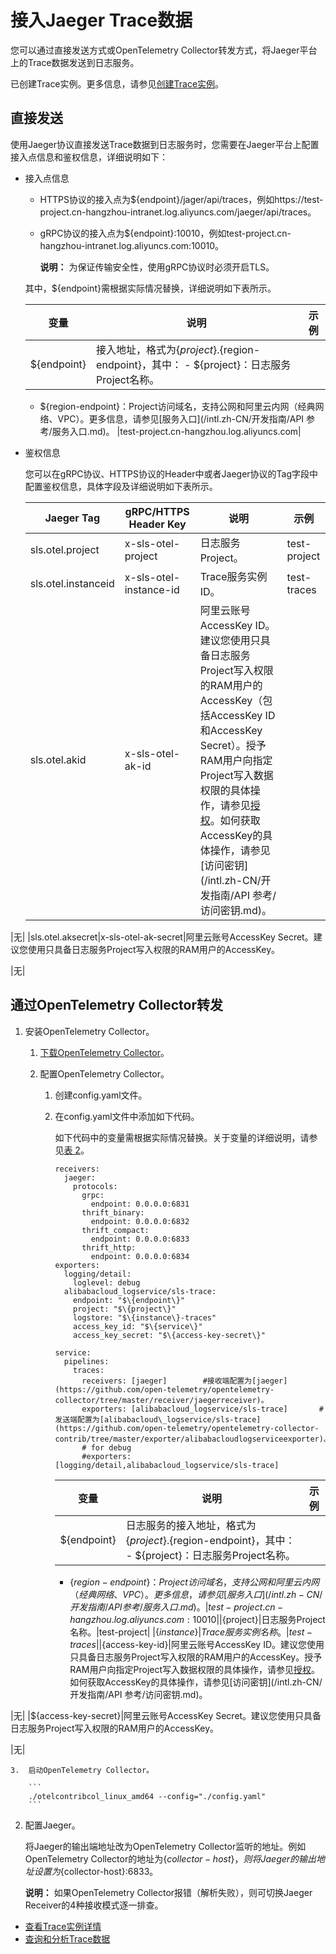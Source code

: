 # 接入Jaeger Trace数据

您可以通过直接发送方式或OpenTelemetry Collector转发方式，将Jaeger平台上的Trace数据发送到日志服务。

已创建Trace实例。更多信息，请参见[创建Trace实例]()。

## 直接发送

使用Jaeger协议直接发送Trace数据到日志服务时，您需要在Jaeger平台上配置接入点信息和鉴权信息，详细说明如下：

-   接入点信息

    -   HTTPS协议的接入点为$\{endpoint\}/jager/api/traces，例如https://test-project.cn-hangzhou-intranet.log.aliyuncs.com/jaeger/api/traces。
    -   gRPC协议的接入点为$\{endpoint\}:10010，例如test-project.cn-hangzhou-intranet.log.aliyuncs.com:10010。

        **说明：** 为保证传输安全性，使用gRPC协议时必须开启TLS。

    其中，$\{endpoint\}需根据实际情况替换，详细说明如下表所示。

    |变量|说明|示例|
    |--|--|--|
    |$\{endpoint\}|接入地址，格式为$\{project\}.$\{region-endpoint\}，其中：    -   $\{project\}：日志服务Project名称。
    -   $\{region-endpoint\}：Project访问域名，支持公网和阿里云内网（经典网络、VPC）。更多信息，请参见[服务入口](/intl.zh-CN/开发指南/API 参考/服务入口.md)。
|test-project.cn-hangzhou.log.aliyuncs.com|

-   鉴权信息

    您可以在gRPC协议、HTTPS协议的Header中或者Jaeger协议的Tag字段中配置鉴权信息，具体字段及详细说明如下表所示。

    |Jaeger Tag|gRPC/HTTPS Header Key|说明|示例|
    |----------|---------------------|--|--|
    |sls.otel.project|x-sls-otel-project|日志服务Project。|test-project|
    |sls.otel.instanceid|x-sls-otel-instance-id|Trace服务实例ID。|test-traces|
    |sls.otel.akid|x-sls-otel-ak-id|阿里云账号AccessKey ID。建议您使用只具备日志服务Project写入权限的RAM用户的AccessKey（包括AccessKey ID和AccessKey Secret）。授予RAM用户向指定Project写入数据权限的具体操作，请参见[授权](/intl.zh-CN/开发指南/访问控制RAM/RAM自定义授权场景.md)。如何获取AccessKey的具体操作，请参见[访问密钥](/intl.zh-CN/开发指南/API 参考/访问密钥.md)。

|无|
    |sls.otel.aksecret|x-sls-otel-ak-secret|阿里云账号AccessKey Secret。建议您使用只具备日志服务Project写入权限的RAM用户的AccessKey。

|无|


## 通过OpenTelemetry Collector转发

1.  安装OpenTelemetry Collector。

    1.  [下载OpenTelemetry Collector](https://github.com/open-telemetry/opentelemetry-collector-contrib/releases)。

    2.  配置OpenTelemetry Collector。

        1.  创建config.yaml文件。
        2.  在config.yaml文件中添加如下代码。

            如下代码中的变量需根据实际情况替换。关于变量的详细说明，请参见[表 2](#table_j3y_1ju_nig)。

            ```
            receivers:
              jaeger:
                protocols:
                  grpc:
                    endpoint: 0.0.0.0:6831
                  thrift_binary:
                    endpoint: 0.0.0.0:6832
                  thrift_compact:
                    endpoint: 0.0.0.0:6833
                  thrift_http:
                    endpoint: 0.0.0.0:6834
            exporters:
              logging/detail:
                loglevel: debug
              alibabacloud_logservice/sls-trace:
                endpoint: "$\{endpoint\}"
                project: "$\{project\}"
                logstore: "$\{instance\}-traces"
                access_key_id: "$\{service\}"
                access_key_secret: "$\{access-key-secret\}"
            
            service:
              pipelines:
                traces:
                  receivers: [jaeger]        #接收端配置为[jaeger](https://github.com/open-telemetry/opentelemetry-collector/tree/master/receiver/jaegerreceiver)。
                  exporters: [alibabacloud_logservice/sls-trace]       #发送端配置为[alibabacloud\_logservice/sls-trace](https://github.com/open-telemetry/opentelemetry-collector-contrib/tree/master/exporter/alibabacloudlogserviceexporter)。
                  # for debug
                  #exporters: [logging/detail,alibabacloud_logservice/sls-trace]
            ```

            |变量|说明|示例|
            |--|--|--|
            |$\{endpoint\}|日志服务的接入地址，格式为$\{project\}.$\{region-endpoint\}，其中：            -   $\{project\}：日志服务Project名称。
            -   $\{region-endpoint\}：Project访问域名，支持公网和阿里云内网（经典网络、VPC）。更多信息，请参见[服务入口](/intl.zh-CN/开发指南/API 参考/服务入口.md)。
|test-project.cn-hangzhou.log.aliyuncs.com:10010|
            |$\{project\}|日志服务Project名称。|test-project|
            |$\{instance\}|Trace服务实例名称。|test-traces|
            |$\{access-key-id\}|阿里云账号AccessKey ID。建议您使用只具备日志服务Project写入权限的RAM用户的AccessKey。授予RAM用户向指定Project写入数据权限的具体操作，请参见[授权](/intl.zh-CN/开发指南/访问控制RAM/RAM自定义授权场景.md)。如何获取AccessKey的具体操作，请参见[访问密钥](/intl.zh-CN/开发指南/API 参考/访问密钥.md)。

|无|
            |$\{access-key-secret\}|阿里云账号AccessKey Secret。建议您使用只具备日志服务Project写入权限的RAM用户的AccessKey。

|无|

    3.  启动OpenTelemetry Collector。

        ```
        ./otelcontribcol_linux_amd64 --config="./config.yaml"
        ```

2.  配置Jaeger。

    将Jaeger的输出端地址改为OpenTelemetry Collector监听的地址。例如OpenTelemetry Collector的地址为$\{collector-host\}，则将Jaeger的输出地址设置为$\{collector-host\}:6833。

    **说明：** 如果OpenTelemetry Collector报错（解析失败），则可切换Jaeger Receiver的4种接收模式逐一排查。


-   [查看Trace实例详情]()
-   [查询和分析Trace数据]()

